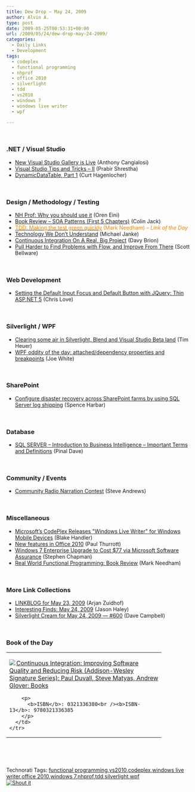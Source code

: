 ```yaml
---
title: Dew Drop – May 24, 2009
author: Alvin A.
type: post
date: 2009-05-25T00:53:31+00:00
url: /2009/05/24/dew-drop-may-24-2009/
categories:
  - Daily Links
  - Development
tags:
  - codeplex
  - functional programming
  - nhprof
  - office 2010
  - silverlight
  - tdd
  - vs2010
  - windows 7
  - windows live writer
  - wpf

---
```

&#160;

### .NET / Visual Studio

  * [New Visual Studio Gallery is Live][1] (Anthony Cangialosi)
  * [Visual Studio Tips and Tricks &#8211; II][2] (Prabir Shrestha)
  * [DynamicDataTable, Part 1][3] (Curt Hagenlocher)

&#160;

### Design / Methodology / Testing

  * [NH Prof: Why you should use it][4] (Oren Eini)
  * [Book Review &#8211; SOA Patterns (First 5 Chapters)][5] (Colin Jack)
  * [<font color="#ff8000">TDD: Making the test green quickly</font>][6] <font color="#ff8000">(Mark Needham) <em>– Link of the Day</em></font>
  * [Technology We Don’t Understand][7] (Michael Janke)
  * [Continuous Integration On A Real, Big Project][8] (Davy Brion)
  * [Pull Harder to Find Problems with Flow, and Improve From There][9] (Scott Bellware)

&#160;

### Web Development

  * [Setting the Default Input Focus and Default Button with JQuery: Thin ASP.NET 5][10] (Chris Love)

&#160;

### Silverlight / WPF

  * [Clearing some air in Silverlight, Blend and Visual Studio Beta land][11] (Tim Heuer)
  * [WPF oddity of the day: attached/dependency properties and breakpoints][12] (Joe White)

&#160;

### SharePoint

  * [Configure disaster recovery across SharePoint farms by using SQL Server log shipping][13] (Spence Harbar)

&#160;

### Database

  * [SQL SERVER – Introduction to Business Intelligence – Important Terms and Definitions][14] (Pinal Dave)

&#160;

### Community / Events

  * [Community Radio Narration Contest][15] (Steve Andrews)

&#160;

### Miscellaneous

  * [Microsoft&#8217;s CodePlex Releases "Windows Live Writer" for Windows Mobile Devices][16] (Blake Handler)
  * [New features in Office 2010][17] (Paul Thurrott)
  * [Windows 7 Enterprise Upgrade to Cost $77 via Microsoft Software Assurance][18] (Stephen Chapman)
  * [Real World Functional Programming: Book Review][19] (Mark Needham)

&#160;

### More Link Collections

  * [LINKBLOG for May 23, 2009][20] (Arjan Zuidhof)
  * [Interesting Finds: May 24, 2009][21] (Jason Haley)
  * [Silverlight Cream for May 24, 2009 &#8212; #600][22] (Dave Campbell)

&#160;

### Book of the Day

<div style="padding-bottom: 0px; margin: 0px; padding-left: 0px; padding-right: 0px; display: inline; float: none; padding-top: 0px" id="scid:7dc1bd33-94bd-46fd-a20b-0131235bcd47:454694b0-8913-4b7d-991a-74785a1c1ec0" class="wlWriterSmartContent">
  <table cellspacing="0" cellpadding="2" width="400" border="0" unselectable="on">
    <tr>
      <td valign="top" width="400">
        <p>
          <a title="Continuous Integration: Improving Software Quality and Reducing Risk (Addison-Wesley Signature Series): Paul Duvall, Steve Matyas, Andrew Glover: Books" href="http://www.amazon.com/exec/obidos/ASIN/0321336380/alvinashcraft-20"><img data-recalc-dims="1" decoding="async" src="https://i0.wp.com/images.amazon.com/images/P/0321336380.01.MZZZZZZZ.jpg?w=660" border="0" align="left" style="float:left" />Continuous Integration: Improving Software Quality and Reducing Risk (Addison-Wesley Signature Series): Paul Duvall, Steve Matyas, Andrew Glover: Books</a>
        </p>
        
        <p>
          <b>ISBN</b>: 0321336380<br /><b>ISBN-13</b>: 9780321336385
        </p>
      </td>
    </tr>
  </table>
</div>

&#160;

<div style="padding-bottom: 0px; margin: 0px; padding-left: 0px; padding-right: 0px; display: inline; float: none; padding-top: 0px" id="scid:C16BAC14-9A3D-4c50-9394-FBFEF7A93539:a9f74d53-b488-42a0-911d-8286e1083e72" class="wlWriterSmartContent">
  <!--dotnetkickit-->
</div>

&#160;

<div style="padding-bottom: 0px; margin: 0px; padding-left: 0px; padding-right: 0px; display: inline; float: none; padding-top: 0px" id="scid:0767317B-992E-4b12-91E0-4F059A8CECA8:40a2f82e-98ca-4324-bf09-9a0a974d7408" class="wlWriterSmartContent">
  Technorati Tags: <a href="http://technorati.com/tags/functional+programming" rel="tag">functional programming</a>,<a href="http://technorati.com/tags/vs2010" rel="tag">vs2010</a>,<a href="http://technorati.com/tags/codeplex" rel="tag">codeplex</a>,<a href="http://technorati.com/tags/windows+live+writer" rel="tag">windows live writer</a>,<a href="http://technorati.com/tags/office+2010" rel="tag">office 2010</a>,<a href="http://technorati.com/tags/windows+7" rel="tag">windows 7</a>,<a href="http://technorati.com/tags/nhprof" rel="tag">nhprof</a>,<a href="http://technorati.com/tags/tdd" rel="tag">tdd</a>,<a href="http://technorati.com/tags/silverlight" rel="tag">silverlight</a>,<a href="http://technorati.com/tags/wpf" rel="tag">wpf</a>
</div>

<div class="wlWriterHeaderFooter" style="margin:0px; padding:0px 0px 0px 0px;">
  <div class="shoutIt">
    <a rev="vote-for" href="http://dotnetshoutout.com/Submit?url=http%3a%2f%2fwww.alvinashcraft.com%2f2009%2f05%2f24%2fdew-drop-may-24-2009%2f&title=Dew+Drop+-+May+24%2c+2009"><img decoding="async" alt="Shout it" src="http://dotnetshoutout.com/image.axd?url=https://morningdew-bpc6g3a0fgaxdxcu.eastus2-01.azurewebsites.net/2009/05/24/dew-drop-may-24-2009/" style="border:0px" /></a>
  </div>
</div>

 [1]: http://blogs.msdn.com/acangialosi/archive/2009/05/22/new-visual-studio-gallery-is-live.aspx
 [2]: http://blog.prabir.me/post/Visual-Studio-Tips-and-Tricks-II.aspx
 [3]: http://blogs.msdn.com/curth/archive/2009/05/23/dynamicdatatable-part-1.aspx
 [4]: http://feedproxy.google.com/~r/AyendeRahien/~3/8s1HTcvzOJo/nh-prof-why-you-should-use-it.aspx
 [5]: http://colinjack.blogspot.com/2009/05/book-review-soa-patterns-first-5.html
 [6]: http://feedproxy.google.com/~r/MarkNeedham/~3/mwA345m9UtQ/
 [7]: http://feedproxy.google.com/~r/LastInFirstOut/~3/iLvXSiwRv00/technology-we-dont-understand.html
 [8]: http://feedproxy.google.com/~r/davybrion/~3/sY82ELpdMLM/
 [9]: http://feedproxy.google.com/~r/sbellware/~3/M4le_1wKSR8/pull-harder-to-find-problems-with-flow.html
 [10]: http://professionalaspnet.com/archive/2009/05/24/Setting-the-Default-Input-Focus-and-Default-Button-_3A00_-Thin-ASP.NET-5.aspx
 [11]: http://feeds.timheuer.com/~r/timheuer/~3/nONuNEJEeMY/silverlight-blend-visual-studio-beta-confusion.aspx
 [12]: http://blog.excastle.com/2009/05/24/wpf-oddity-of-the-day-attacheddependency-properties-and-breakpoints/
 [13]: http://feedproxy.google.com/~r/sharepointmvpblogs/~3/h_i8MPN4CWM/configure-disaster-recovery-across-sharepoint-farms-by-using-sql-server.aspx
 [14]: http://blog.sqlauthority.com/2009/05/24/sql-server-introduction-to-business-intelligence-important-terms-and-definitions/
 [15]: http://www.platinumbay.com/blogs/dotneticated/archive/2009/05/24/community-radio-narration-contest.aspx
 [16]: http://bhandler.spaces.live.com/Blog/cns!70F64BC910C9F7F3!5572.entry
 [17]: http://community.winsupersite.com/blogs/paul/archive/2009/05/24/new-features-in-office-2010.aspx
 [18]: http://uxevangelist.blogspot.com/2009/05/windows-7-enterprise-upgrade-to-cost-77.html
 [19]: http://feedproxy.google.com/~r/MarkNeedham/~3/y22lkMqYJVs/
 [20]: http://feedproxy.google.com/~r/ArjansWorld/~3/kjeZ0XJrHFg/
 [21]: http://jasonhaley.com/blog/post.aspx?id=22e04b2f-2f86-4ad9-8d3b-7f106f12a9c7
 [22]: http://geekswithblogs.net/WynApseTechnicalMusings/archive/2009/05/24/132398.aspx